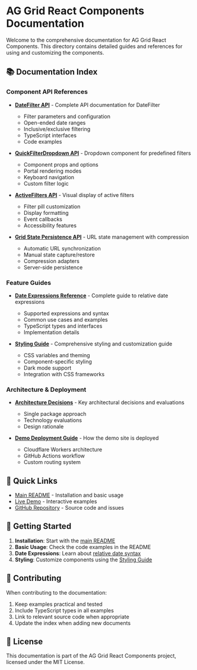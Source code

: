 # AG Grid React Components Documentation

Welcome to the comprehensive documentation for AG Grid React Components. This directory contains detailed guides and references for using and customizing the components.

## 📚 Documentation Index

### Component API References

- **[DateFilter API](./DATEFILTER_API.md)** - Complete API documentation for DateFilter

  - Filter parameters and configuration
  - Open-ended date ranges
  - Inclusive/exclusive filtering
  - TypeScript interfaces
  - Code examples

- **[QuickFilterDropdown API](./QUICKFILTERDROPDOWN_API.md)** - Dropdown component for predefined filters

  - Component props and options
  - Portal rendering modes
  - Keyboard navigation
  - Custom filter logic

- **[ActiveFilters API](./ACTIVEFILTERS_API.md)** - Visual display of active filters

  - Filter pill customization
  - Display formatting
  - Event callbacks
  - Accessibility features

- **[Grid State Persistence API](./GRIDSTATE_API.md)** - URL state management with compression
  - Automatic URL synchronization
  - Manual state capture/restore
  - Compression adapters
  - Server-side persistence

### Feature Guides

- **[Date Expressions Reference](./DATE_EXPRESSIONS.md)** - Complete guide to relative date expressions

  - Supported expressions and syntax
  - Common use cases and examples
  - TypeScript types and interfaces
  - Implementation details

- **[Styling Guide](./STYLING_GUIDE.md)** - Comprehensive styling and customization guide
  - CSS variables and theming
  - Component-specific styling
  - Dark mode support
  - Integration with CSS frameworks

### Architecture & Deployment

- **[Architecture Decisions](./decisions/)** - Key architectural decisions and evaluations

  - Single package approach
  - Technology evaluations
  - Design rationale

- **[Demo Deployment Guide](./DEMO-DEPLOYMENT.md)** - How the demo site is deployed
  - Cloudflare Workers architecture
  - GitHub Actions workflow
  - Custom routing system

## 🚀 Quick Links

- [Main README](../README.md) - Installation and basic usage
- [Live Demo](<[https://demo.rozich.net/ag-grid-react-components](https://demo.rozich.net/ag-grid-react-components)/>) - Interactive examples
- [GitHub Repository](<[https://github.com/ryanrozich/ag-grid-react-component](https://github.com/ryanrozich/ag-grid-react-component)s>) - Source code and issues

## 📖 Getting Started

1. **Installation**: Start with the [main README](../README.md)
2. **Basic Usage**: Check the code examples in the README
3. **Date Expressions**: Learn about [relative date syntax](./DATE_EXPRESSIONS.md)
4. **Styling**: Customize components using the [Styling Guide](./STYLING_GUIDE.md)

## 🤝 Contributing

When contributing to the documentation:

1. Keep examples practical and tested
2. Include TypeScript types in all examples
3. Link to relevant source code when appropriate
4. Update the index when adding new documents

## 📄 License

This documentation is part of the AG Grid React Components project, licensed under the MIT License.
